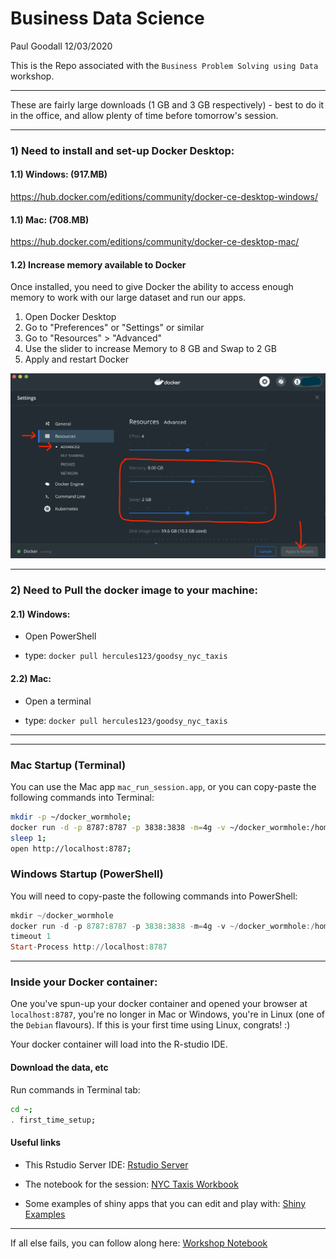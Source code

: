 Business Data Science
================
Paul Goodall
12/03/2020

This is the Repo associated with the `Business Problem Solving using Data` workshop.

------------------------------------------------------------------------

These are fairly large downloads (1 GB and 3 GB respectively) - best to do it in the office, and allow plenty of time before tomorrow's session.

------------------------------------------------------------------------

### 1) Need to install and set-up Docker Desktop:

#### 1.1) Windows: (917.MB)

<https://hub.docker.com/editions/community/docker-ce-desktop-windows/>

#### 1.1) Mac: (708.MB)

<https://hub.docker.com/editions/community/docker-ce-desktop-mac/>


#### 1.2) Increase memory available to Docker
Once installed, you need to give Docker the ability to access enough memory to work with our large dataset and run our apps.

1. Open Docker Desktop
1. Go to "Preferences" or "Settings" or similar
1. Go to "Resources" > "Advanced"
1. Use the slider to increase Memory to 8 GB and Swap to 2 GB
1. Apply and restart Docker

![Increasing memory for Docker](./increase_docker_memory.png)

------------------------------------------------------------------------

### 2) Need to Pull the docker image to your machine:

#### 2.1) Windows:

-   Open PowerShell

-   type: `docker pull hercules123/goodsy_nyc_taxis`

#### 2.2) Mac:

-   Open a terminal

-   type: `docker pull hercules123/goodsy_nyc_taxis`

------------------------------------------------------------------------

------------------------------------------------------------------------

### Mac Startup (Terminal)

You can use the Mac app `mac_run_session.app`, or you can copy-paste the following commands into Terminal:

``` bash
mkdir -p ~/docker_wormhole;
docker run -d -p 8787:8787 -p 3838:3838 -m=4g -v ~/docker_wormhole:/home/rstudio/docker_wormhole -e DISABLE_AUTH=true hercules123/goodsy_nyc_taxis;
sleep 1;
open http://localhost:8787;
```

### Windows Startup (PowerShell)

You will need to copy-paste the following commands into PowerShell:

``` powershell
mkdir ~/docker_wormhole
docker run -d -p 8787:8787 -p 3838:3838 -m=4g -v ~/docker_wormhole:/home/rstudio/docker_wormhole -e DISABLE_AUTH=true hercules123/goodsy_nyc_taxis
timeout 1
Start-Process http://localhost:8787
```

------------------------------------------------------------------------

### Inside your Docker container:

One you've spun-up your docker container and opened your browser at `localhost:8787`, you're no longer in Mac or Windows, you're in Linux (one of the `Debian` flavours). If this is your first time using Linux, congrats! :)

Your docker container will load into the R-studio IDE.

#### Download the data, etc

Run commands in Terminal tab:

``` bash
cd ~;
. first_time_setup;
```

#### Useful links

-   This Rstudio Server IDE: <a href="http://localhost:8787" target="_blank">Rstudio Server</a>

-   The notebook for the session: <a href="http://localhost:3838/nyc_taxi_notebook/" target="_blank">NYC Taxis Workbook</a>

-   Some examples of shiny apps that you can edit and play with: <a href="http://localhost:3838/examples/" target="_blank">Shiny Examples</a>

------------------------------------------------------------------------

If all else fails, you can follow along here: <a href="https://pg-readify.github.io/nyc_taxi_webpage/" target="_blank">Workshop Notebook</a>
